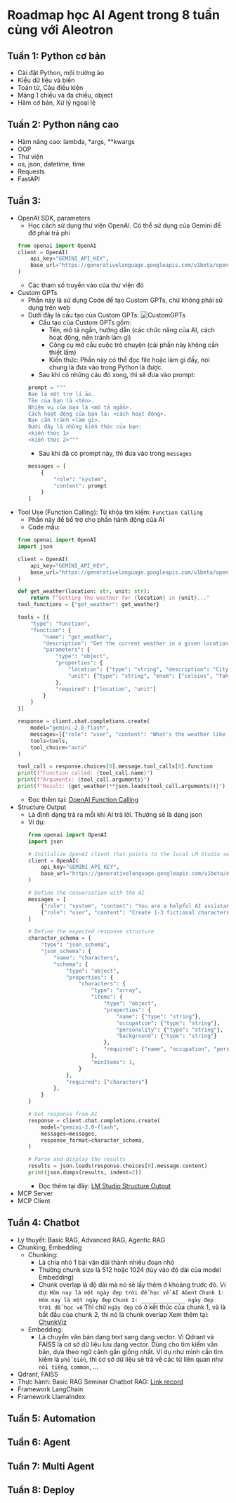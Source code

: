 # Roadmap học AI Agent trong 8 tuần cùng với Aleotron

## Tuần 1: Python cơ bản
* Cài đặt Python, môi trường ảo
* Kiểu dữ liệu và biến
* Toán tử, Câu điều kiện
* Mảng 1 chiều và đa chiều, object
* Hàm cơ bản, Xử lý ngoại lệ

## Tuần 2: Python nâng cao
* Hàm nâng cao: lambda, *args, **kwargs
* OOP
* Thư viện
* os, json, datetime, time
* Requests
* FastAPI

## Tuần 3: 
* OpenAI SDK, parameters
    - Học cách sử dụng thư viện OpenAI. Có thể sử dụng của Gemini để đỡ phải trả phí
    ```python   
    from openai import OpenAI
    client = OpenAI(
        api_key="GEMINI_API_KEY",
        base_url="https://generativelanguage.googleapis.com/v1beta/openai/"
    )
    ```
    - Các tham số truyền vào của thư viện đó
* Custom GPTs
    - Phần này là sử dụng Code để tạo Custom GPTs, chứ không phải sử dụng trên web
    - Dưới đây là cấu tạo của Custom GPTs:
        ![CustomGPTs](assets/Custom_GPTs.jpg)
        - Cấu tạo của Custom GPTs gồm: 
            - Tên, mô tả ngắn, hướng dẫn (các chức năng của AI, cách hoạt động, nên tránh làm gì)
            - Công cụ mở cầu cuộc trò chuyện (cái phần này không cần thiết lắm)
            - Kiến thức: Phần này có thể đọc file hoặc làm gì đấy, nói chung là đưa vào trong Python là được. 
        - Sau khi có những cáu đó xong, thì sẽ đưa vào prompt:
        ```python
        prompt = """
        Bạn là một trợ lí ảo. 
        Tên của bạn là <tên>. 
        Nhiệm vụ của bạn là <mô tả ngắn>.
        Cách hoạt động của bạn là: <cách hoạt động>.
        Bạn cần tránh <làm gì>.
        Dưới đây là những kiến thức của bạn:
        <kiến thức 1>
        <kiến thức 2>"""
        ```          
        - Sau khi đã có prompt này, thì đưa vào trong `messages`
        ```python
        messages = [
            {
                "role": "system",
                "content": prompt
            }
        ]
        ```  
* Tool Use (Function Calling): Từ khóa tìm kiếm: `Function Calling`
    - Phần này để bổ trợ cho phần hành động của AI
    - Code mẫu:
    ```python
    from openai import OpenAI
    import json

    client = OpenAI(
        api_key="GEMINI_API_KEY",
        base_url="https://generativelanguage.googleapis.com/v1beta/openai/"
    )

    def get_weather(location: str, unit: str):
        return f"Getting the weather for {location} in {unit}..."
    tool_functions = {"get_weather": get_weather}

    tools = [{
        "type": "function",
        "function": {
            "name": "get_weather",
            "description": "Get the current weather in a given location",
            "parameters": {
                "type": "object",
                "properties": {
                    "location": {"type": "string", "description": "City and state, e.g., 'San Francisco, CA'"},
                    "unit": {"type": "string", "enum": ["celsius", "fahrenheit"]}
                },
                "required": ["location", "unit"]
            }
        }
    }]

    response = client.chat.completions.create(
        model="gemini-2.0-flash",
        messages=[{"role": "user", "content": "What's the weather like in San Francisco?"}],
        tools=tools,
        tool_choice="auto"
    )

    tool_call = response.choices[0].message.tool_calls[0].function
    print(f"Function called: {tool_call.name}")
    print(f"Arguments: {tool_call.arguments}")
    print(f"Result: {get_weather(**json.loads(tool_call.arguments))}")
    ```
    - Đọc thêm tại: [OpenAI Function Calling](https://platform.openai.com/docs/guides/function-calling/function-calling?api-mode=responses)
* Structure Output
    - Là định dạng trả ra mỗi khi AI trả lời. Thường sẽ là dạng json
    - Ví dụ:
        ```python
        from openai import OpenAI
        import json

        # Initialize OpenAI client that points to the local LM Studio server
        client = OpenAI(
            api_key="GEMINI_API_KEY",
            base_url="https://generativelanguage.googleapis.com/v1beta/openai/"
        )

        # Define the conversation with the AI
        messages = [
            {"role": "system", "content": "You are a helpful AI assistant."},
            {"role": "user", "content": "Create 1-3 fictional characters"}
        ]

        # Define the expected response structure
        character_schema = {
            "type": "json_schema",
            "json_schema": {
                "name": "characters",
                "schema": {
                    "type": "object",
                    "properties": {
                        "characters": {
                            "type": "array",
                            "items": {
                                "type": "object",
                                "properties": {
                                    "name": {"type": "string"},
                                    "occupation": {"type": "string"},
                                    "personality": {"type": "string"},
                                    "background": {"type": "string"}
                                },
                                "required": ["name", "occupation", "personality", "background"]
                            },
                            "minItems": 1,
                        }
                    },
                    "required": ["characters"]
                },
            }
        }

        # Get response from AI
        response = client.chat.completions.create(
            model="gemini-2.0-flash",
            messages=messages,
            response_format=character_schema,
        )

        # Parse and display the results
        results = json.loads(response.choices[0].message.content)
        print(json.dumps(results, indent=2))
        ```
        - Đọc thêm tại đây: [LM Studio Structure Output](https://lmstudio.ai/docs/app/api/structured-output#structured-output)
* MCP Server
* MCP Client

## Tuần 4: Chatbot
* Lý thuyết: Basic RAG, Advanced RAG, Agentic RAG
* Chunking, Embedding
    - Chunking: 
        - Là chia nhỏ 1 bài văn dài thành nhiều đoạn nhỏ
        - Thường chunk size là 512 hoặc 1024 (tùy vào độ dài của model Embedding)
        - Chunk overlap là độ dài mà nó sẽ lấy thêm ở khoảng trước đó. Ví dụ:
        `Hôm nay là một ngày đẹp trời để học về AI AGent`
        `Chunk 1: Hôm nay là một ngày đẹp`
        `Chunk 2: ______________ ngày đẹp trời để học về`
        Thì chữ `ngày đẹp` có ở kết thúc của chunk 1, và là bắt đầu của chunk 2, thì nó là chunk overlap
        Xem thêm tại: [ChunkViz](https://chunkviz.up.railway.app/)
    - Embedding:
        - Là chuyển văn bản dạng text sang dạng vector. Vì Qdrant và FAISS là cơ sở dữ liệu lưu dạng vector. Dùng cho tìm kiếm văn bản, dựa theo ngữ cảnh gần giống nhất. Ví dụ như mình cần tìm kiếm là `phổ biến`, thì cơ sở dữ liệu sẽ trả về các từ liên quan như `nổi tiếng`, `common`, ...
* Qdrant, FAISS
* Thực hành: Basic RAG
Seminar Chatbot RAG: [Link record](https://www.youtube.com/watch?v=EdJZ38rrKk0)
* Framework LangChain
* Framework LlamaIndex

## Tuần 5: Automation
## Tuần 6: Agent
## Tuần 7: Multi Agent
## Tuần 8: Deploy 
